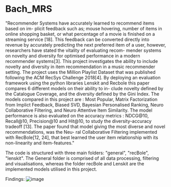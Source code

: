 # Bach_MRS
"Recommender Systems have accurately learned to recommend items based on im-
plicit feedback such as; mouse hovering, number of items in online shopping basket,
or what percentage of a movie is finished on a streaming service [18]. This feedback
can be converted directly into revenue by accurately predicting the next preferred
item of a user, however, researchers have stated the vitality of evaluating recom-
mender systems on novelty and diversity for optimised performance in a modern
recommender systems[3]. This project investigates the ability to include novelty
and diversity in item recommendation in a music recommender setting. The project
uses the Million Playlist Dataset that was published following the ACM RecSys
Challenge 2018[4]. By deploying an evaluation framework using the python libraries
Lenskit and Recbole this paper compares 6 different models on their ability to in-
clude novelty defined by the Catalogue Coverage, and the diversity defined by the
Gini Index. The models compared in this project are : Most Popular, Matrix
Factorization from Implict Feedback, Biased SVD, Bayesian Personalised Ranking,
Neuro Collaborative Filtering, and Neuro Attentive Item Similarity. The model
performance is also evaluated on the accuracy metrics : NDCG@10, Recall@10,
Precision@10 and Hit@10, to study the diversity-accuracy tradeoff [13]. The paper
found that model giving the most diverse and novel recommendations, was the Neu-
ral Collaborative Filtering implemented with RecBole[12, 24], that best learned the
user item relationship with its non-linearity and item-features."

The code is structured with three main folders: "general", "recBole", "lenskit". The General folder is comprised of all data processing,
filtering and visualisations, whereas the folder recBole and Lenskit are the implemented models utilised in this project.

Findings:
![image](https://github.com/affo98/Bach_MRS/heatmap.png)


